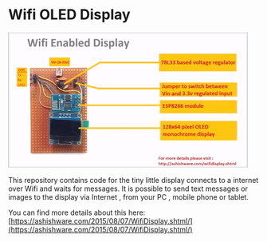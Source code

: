 # Wifi OLED Display

![](display.gif)

This repository contains code for the tiny little display connects to a internet over Wifi and waits for messages. It is possible to send text messages or images to the display via Internet , from your PC , mobile phone or tablet.

You can find more details about this here:
[https://ashishware.com/2015/08/07/WifiDisplay.shtml/](https://ashishware.com/2015/08/07/WifiDisplay.shtml/)
